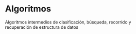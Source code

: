 # Algoritmos
Algoritmos intermedios de clasificación, búsqueda, recorrido y recuperación de estructura de datos
